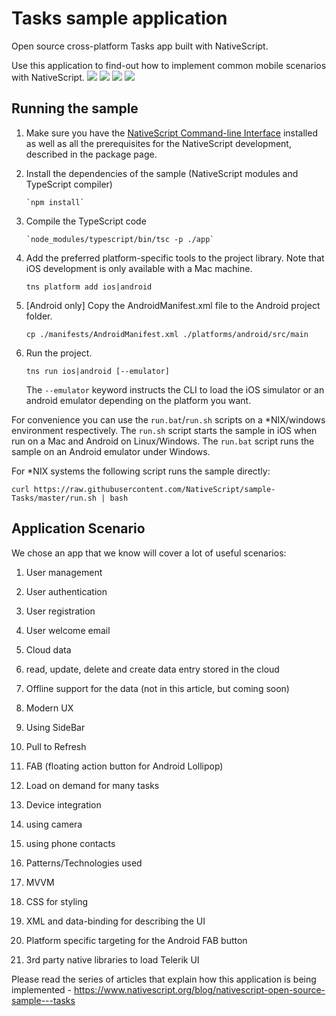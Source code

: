 # Tasks sample application
Open source cross-platform Tasks app built with NativeScript.

Use this application to find-out how to implement common mobile scenarios with NativeScript.
![](https://d2odgkulk9w7if.cloudfront.net/images/default-source/default-album/07-2-signupd66b612a7b776b26a649ff00000922f2.png?sfvrsn=1)
![](https://www.nativescript.org/images/default-source/default-album/sample-tasks-list.png)
![](https://d2odgkulk9w7if.cloudfront.net/images/default-source/default-album/03-editnewtaskbc6b612a7b776b26a649ff00000922f2.png?sfvrsn=1)
![](https://www.nativescript.org/images/default-source/default-album/sample-tasks-details.png)

## Running the sample

1. Make sure you have the [NativeScript Command-line Interface](https://www.npmjs.com/package/nativescript) installed as well as all the prerequisites for the NativeScript development, described in the package page.

2. Install the dependencies of the sample (NativeScript modules and TypeScript compiler)

       `npm install`

3. Compile the TypeScript code

       `node_modules/typescript/bin/tsc -p ./app`

4. Add the preferred platform-specific tools to the project library. Note that iOS development is only available with a Mac machine.

    `tns platform add ios|android`

5. [Android only] Copy the AndroidManifest.xml file to the Android project folder.

    `cp ./manifests/AndroidManifest.xml ./platforms/android/src/main`

4. Run the project.

    `tns run ios|android [--emulator]`

    The `--emulator` keyword instructs the CLI to load the iOS simulator or an android emulator depending on the platform you want.


For convenience you can use the `run.bat`/`run.sh` scripts on a \*NIX/windows environment respectively. The `run.sh` script starts the sample in iOS when run on a Mac and Android on Linux/Windows. The `run.bat` script runs the sample on an Android emulator under Windows.

For \*NIX systems the following script runs the sample directly:

`curl https://raw.githubusercontent.com/NativeScript/sample-Tasks/master/run.sh | bash`


## Application Scenario

We chose an app that we know will cover a lot of useful scenarios:

1. User management
  1. User authentication
  2. User registration
  3. User welcome email

2. Cloud data 
  1. read, update, delete and create data entry stored in the cloud
  2. Offline support for the data (not in this article, but coming soon)

3. Modern UX
  1. Using SideBar
  2. Pull to Refresh
  3. FAB (floating action button for Android Lollipop)
  4. Load on demand for many tasks

4. Device integration
  1. using camera
  2. using phone contacts

5. Patterns/Technologies used
  1. MVVM 
  2. CSS for styling
  3. XML and data-binding for describing the UI
  4. Platform specific targeting for the Android FAB button       
  5. 3rd party native libraries to load Telerik UI

Please read the series of articles that explain how this application is being implemented - https://www.nativescript.org/blog/nativescript-open-source-sample---tasks


